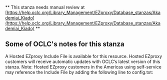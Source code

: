 ** This stanza needs manual review at [https://help.oclc.org/Library_Management/EZproxy/Database_stanzas/Akademiai_Kiado](https://help.oclc.org/Library_Management/EZproxy/Database_stanzas/Akademiai_Kiado) **

## Some of OCLC's notes for this stanza

A Hosted EZproxy Include File is available for this resource. Hosted EZproxy customers will receive automatic updates with OCLC&rsquo;s latest version of this stanza. Note: Hosted EZproxy customers in the Americas using self-service may reference the Include File by adding the following line to config.txt:

&nbsp;

&nbsp;
